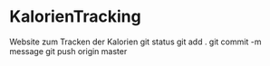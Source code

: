 # KalorienTracking
Website zum Tracken der Kalorien
git status
git add .
git commit -m message
git push origin master
